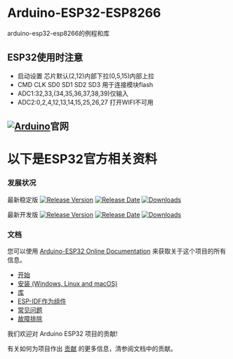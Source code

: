 # Arduino-ESP32-ESP8266
arduino-esp32-esp8266的例程和库

## ESP32使用时注意
- 启动设置 芯片默认(2,12)内部下拉(0,5,15)内部上拉
- CMD CLK SD0 SD1 SD2 SD3 用于连接模块flash
- ADC1:32,33,(34,35,36,37,38,39)仅输入
- ADC2:0,2,4,12,13,14,15,25,26,27 打开WIFI不可用

## [![Arduino](https://img.shields.io/github/Arduino-svg?style=plastic)](https://www.arduino.cc/)官网

# 以下是ESP32官方相关资料
### 发展状况

最新稳定版  [![Release Version](https://img.shields.io/github/release/espressif/arduino-esp32.svg?style=plastic)](https://github.com/espressif/arduino-esp32/releases/latest/) [![Release Date](https://img.shields.io/github/release-date/espressif/arduino-esp32.svg?style=plastic)](https://github.com/espressif/arduino-esp32/releases/latest/) [![Downloads](https://img.shields.io/github/downloads/espressif/arduino-esp32/latest/total.svg?style=plastic)](https://github.com/espressif/arduino-esp32/releases/latest/)

最新开发版  [![Release Version](https://img.shields.io/github/release/espressif/arduino-esp32/all.svg?style=plastic)](https://github.com/espressif/arduino-esp32/releases/) [![Release Date](https://img.shields.io/github/release-date-pre/espressif/arduino-esp32.svg?style=plastic)](https://github.com/espressif/arduino-esp32/releases/) [![Downloads](https://img.shields.io/github/downloads-pre/espressif/arduino-esp32/latest/total.svg?style=plastic)](https://github.com/espressif/arduino-esp32/releases/)

### 文档

您可以使用 [Arduino-ESP32 Online Documentation](https://docs.espressif.com/projects/arduino-esp32/en/latest/) 来获取关于这个项目的所有信息。

* [开始](https://docs.espressif.com/projects/arduino-esp32/en/latest/getting_started.html)
* [安装 (Windows, Linux and macOS)](https://docs.espressif.com/projects/arduino-esp32/en/latest/installing.html)
* [库](https://docs.espressif.com/projects/arduino-esp32/en/latest/libraries.html)
* [ESP-IDF作为组件](https://docs.espressif.com/projects/arduino-esp32/en/latest/esp-idf_component.html)
* [常见问题](https://docs.espressif.com/projects/arduino-esp32/en/latest/faq.html)
* [故障排除](https://docs.espressif.com/projects/arduino-esp32/en/latest/troubleshooting.html)

我们欢迎对 Arduino ESP32 项目的贡献!

有关如何为项目作出 [贡献](https://docs.espressif.com/projects/arduino-esp32/en/latest/contributing.html) 的更多信息，清参阅文档中的贡献。
